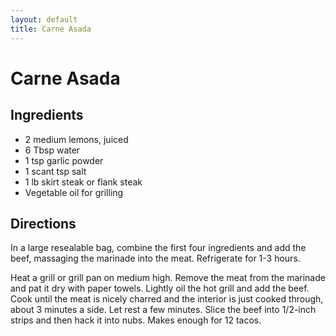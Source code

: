 ```yaml
---
layout: default
title: Carne Asada
---
```


# Carne Asada

## Ingredients

-   2 medium lemons, juiced
-   6 Tbsp water
-   1 tsp garlic powder
-   1 scant tsp salt
-   1 lb skirt steak or flank steak
-   Vegetable oil for grilling

## Directions

In a large resealable bag, combine the first four ingredients and add
the beef, massaging the marinade into the meat. Refrigerate for 1-3
hours.

Heat a grill or grill pan on medium high. Remove the meat from the
marinade and pat it dry with paper towels. Lightly oil the hot grill and
add the beef. Cook until the meat is nicely charred and the interior is
just cooked through, about 3 minutes a side. Let rest a few minutes.
Slice the beef into 1/2-inch strips and then hack it into nubs. Makes
enough for 12 tacos.
